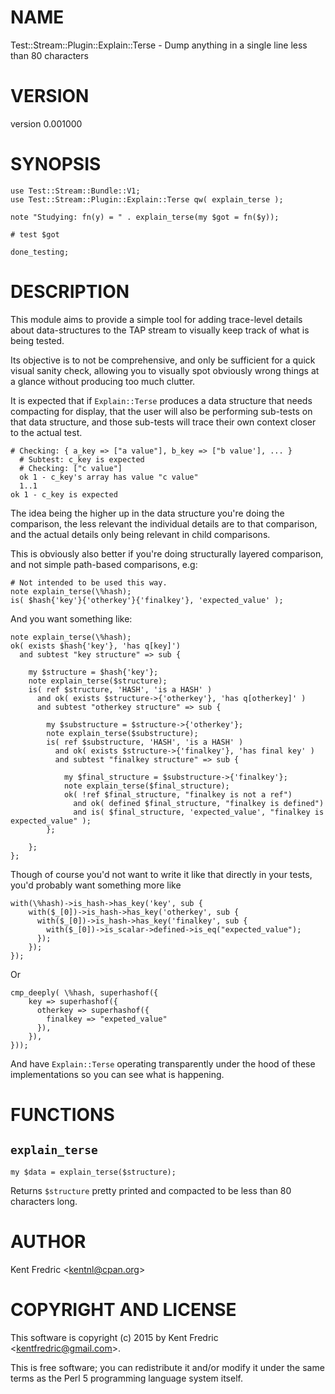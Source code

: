 # NAME

Test::Stream::Plugin::Explain::Terse - Dump anything in a single line less than 80 characters

# VERSION

version 0.001000

# SYNOPSIS

    use Test::Stream::Bundle::V1;
    use Test::Stream::Plugin::Explain::Terse qw( explain_terse );

    note "Studying: fn(y) = " . explain_terse(my $got = fn($y));

    # test $got

    done_testing;

# DESCRIPTION

This module aims to provide a simple tool for adding trace-level details
about data-structures to the TAP stream to visually keep track of what is being
tested.

Its objective is to not be comprehensive, and only be sufficient for a quick
visual sanity check, allowing you to visually spot obviously wrong things at a
glance without producing too much clutter.

It is expected that if `Explain::Terse` produces a data structure that needs
compacting for display, that the user will also be performing sub-tests on that
data structure, and those sub-tests will trace their own context closer to the
actual test.

    # Checking: { a_key => ["a value"], b_key => ["b value'], ... }
      # Subtest: c_key is expected
      # Checking: ["c value"]
      ok 1 - c_key's array has value "c value"
      1..1
    ok 1 - c_key is expected

The idea being the higher up in the data structure you're doing the comparison,
the less relevant the individual details are to that comparison, and the actual
details only being relevant in child comparisons.

This is obviously also better if you're doing structurally layered comparison,
and not simple path-based comparisons, e.g:

    # Not intended to be used this way.
    note explain_terse(\%hash);
    is( $hash{'key'}{'otherkey'}{'finalkey'}, 'expected_value' );

And you want something like:

    note explain_terse(\%hash);
    ok( exists $hash{'key'}, 'has q[key]')
      and subtest "key structure" => sub {

        my $structure = $hash{'key'};
        note explain_terse($structure);
        is( ref $structure, 'HASH', 'is a HASH' )
          and ok( exists $structure->{'otherkey'}, 'has q[otherkey]' )
          and subtest "otherkey structure" => sub {

            my $substructure = $structure->{'otherkey'};
            note explain_terse($substructure);
            is( ref $substructure, 'HASH', 'is a HASH' )
              and ok( exists $structure->{'finalkey'}, 'has final key' )
              and subtest "finalkey structure" => sub {

                my $final_structure = $substructure->{'finalkey'};
                note explain_terse($final_structure);
                ok( !ref $final_structure, "finalkey is not a ref")
                  and ok( defined $final_structure, "finalkey is defined")
                  and is( $final_structure, 'expected_value', "finalkey is expected_value" );
            };

        };
    };

Though of course you'd not want to write it like that directly in your tests,
you'd probably want something more like

    with(\%hash)->is_hash->has_key('key', sub {
        with($_[0])->is_hash->has_key('otherkey', sub {
          with($_[0])->is_hash->has_key('finalkey', sub {
            with($_[0])->is_scalar->defined->is_eq("expected_value");
          });
        });
    });

Or

    cmp_deeply( \%hash, superhashof({
        key => superhashof({
          otherkey => superhashof({
            finalkey => "expeted_value"
          }),
        }),
    }));

And have `Explain::Terse` operating transparently under the hood of these implementations
so you can see what is happening.

# FUNCTIONS

## `explain_terse`

    my $data = explain_terse($structure);

Returns `$structure` pretty printed and compacted to be less than 80
characters long.

# AUTHOR

Kent Fredric &lt;kentnl@cpan.org>

# COPYRIGHT AND LICENSE

This software is copyright (c) 2015 by Kent Fredric &lt;kentfredric@gmail.com>.

This is free software; you can redistribute it and/or modify it under
the same terms as the Perl 5 programming language system itself.
